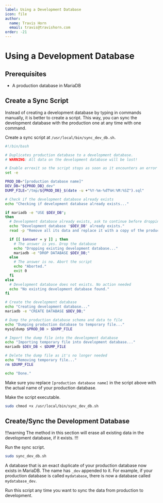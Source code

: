 ```yaml
---
label: Using a Development Database
icon: file
author:
  name: Travis Horn
  email: travis@travishorn.com
order: -21
---
```


# Using a Development Database

## Prerequisites

- A production database in MariaDB

## Create a Sync Script

Instead of creating a development database by typing in commands manually, it is
better to create a script. This way, you can sync the development database with
the production one at any time with one command.

Create a sync script at `/usr/local/bin/sync_dev_db.sh`.

```sh
#!/bin/bash

# Duplicates production database to a development database.
# WARNING: All data on the development database will be lost!

# Enable errexit so the script stops as soon as it encounters an error
set -e

PROD_DB="[production database name]"
DEV_DB="${PROD_DB}_dev"
DUMP_FILE="/tmp/${PROD_DB}_$(date -u +"%Y-%m-%dT%H:%M:%SZ").sql"

# Check if the development database already exists
echo "Checking if development database already exists..."

if mariadb -e "USE $DEV_DB";
then
  # Development database already exists, ask to continue before dropping it
  echo "Development database '$DEV_DB' already exists."
  read -p "Remove all its data and replace it with a copy of the production database '$PROD_DB'? (y/N) " answer

  if [[ $answer = y ]] ; then
    # The answer is yes. Drop the database
    echo "Dropping existing development database..."
    mariadb -e "DROP DATABASE $DEV_DB;"
  else
    # The answer is no. Abort the script
    echo "Aborted."
    exit 0
  fi
else
  # Development database does not exists. No action needed
  echo "No existing development database found."
fi

# Create the development database
echo "Creating development database..."
mariadb -e "CREATE DATABASE $DEV_DB;"

# Dump the production database schema and data to file
echo "Dumping production database to temporary file..."
mysqldump $PROD_DB > $DUMP_FILE

# Import the dump file into the development database
echo "Importing temporary file into development database..."
mariadb $DEV_DB < $DUMP_FILE

# Delete the dump file as it's no longer needed
echo "Removing temporary file..."
rm $DUMP_FILE

echo "Done."
```

Make sure you replace `[production database name]` in the script above with the
actual name of your production database.

Make the script executable.

```sh
sudo chmod +x /usr/local/bin/sync_dev_db.sh
```

## Create/Sync the Development Database

!!!warning
The method in this section will erase all existing data in the development
database, if it exists.
!!!

Run the sync script.

```sh
sudo sync_dev_db.sh
```

A database that is an exact duplicate of your production database now exists in
MariaDB. The name has `_dev` appended to it. For example, if your production
database is called `mydatabase`, there is now a database called
`mydatabase_dev`.

Run this script any time you want to sync the data from production to
development.
